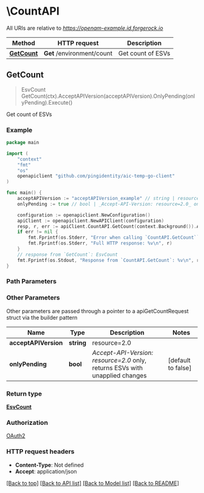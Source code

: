 # \CountAPI

All URIs are relative to *https://openam-example.id.forgerock.io*

Method | HTTP request | Description
------------- | ------------- | -------------
[**GetCount**](CountAPI.md#GetCount) | **Get** /environment/count | Get count of ESVs



## GetCount

> EsvCount GetCount(ctx).AcceptAPIVersion(acceptAPIVersion).OnlyPending(onlyPending).Execute()

Get count of ESVs



### Example

```go
package main

import (
    "context"
    "fmt"
    "os"
    openapiclient "github.com/pingidentity/aic-temp-go-client"
)

func main() {
    acceptAPIVersion := "acceptAPIVersion_example" // string | resource=2.0 (optional)
    onlyPending := true // bool | _Accept-API-Version: resource=2.0_ only, returns ESVs with unapplied changes (optional) (default to false)

    configuration := openapiclient.NewConfiguration()
    apiClient := openapiclient.NewAPIClient(configuration)
    resp, r, err := apiClient.CountAPI.GetCount(context.Background()).AcceptAPIVersion(acceptAPIVersion).OnlyPending(onlyPending).Execute()
    if err != nil {
        fmt.Fprintf(os.Stderr, "Error when calling `CountAPI.GetCount``: %v\n", err)
        fmt.Fprintf(os.Stderr, "Full HTTP response: %v\n", r)
    }
    // response from `GetCount`: EsvCount
    fmt.Fprintf(os.Stdout, "Response from `CountAPI.GetCount`: %v\n", resp)
}
```

### Path Parameters



### Other Parameters

Other parameters are passed through a pointer to a apiGetCountRequest struct via the builder pattern


Name | Type | Description  | Notes
------------- | ------------- | ------------- | -------------
 **acceptAPIVersion** | **string** | resource&#x3D;2.0 | 
 **onlyPending** | **bool** | _Accept-API-Version: resource&#x3D;2.0_ only, returns ESVs with unapplied changes | [default to false]

### Return type

[**EsvCount**](EsvCount.md)

### Authorization

[OAuth2](../README.md#OAuth2)

### HTTP request headers

- **Content-Type**: Not defined
- **Accept**: application/json

[[Back to top]](#) [[Back to API list]](../README.md#documentation-for-api-endpoints)
[[Back to Model list]](../README.md#documentation-for-models)
[[Back to README]](../README.md)

